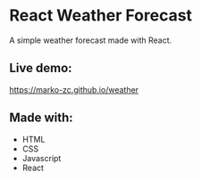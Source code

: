 # React Weather Forecast
A simple weather forecast made with React.

## Live demo:
https://marko-zc.github.io/weather

## Made with:
- HTML
- CSS
- Javascript
- React
